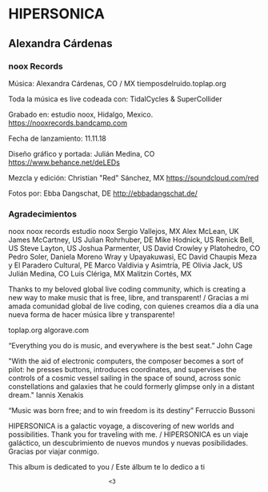 # HIPERSONICA
## Alexandra Cárdenas
### noox Records

Música:
Alexandra Cárdenas, CO / MX
tiemposdelruido.toplap.org

Toda la música es live codeada con: TidalCycles & SuperCollider

Grabado en: estudio noox, Hidalgo, Mexico.
https://nooxrecords.bandcamp.com

Fecha de lanzamiento: 11.11.18

Diseño gráfico y portada:
Julián Medina, CO
https://www.behance.net/deLEDs

Mezcla y edición:
Christian "Red" Sánchez, MX
https://soundcloud.com/red

Fotos por: 
Ebba Dangschat, DE
http://ebbadangschat.de/

### Agradecimientos

noox
noox records
estudio noox
Sergio Vallejos, MX
Alex McLean, UK
James McCartney, US
Julian Rohrhuber, DE
Mike Hodnick, US
Renick Bell, US
Steve Layton, US
Joshua Parmenter, US
David Crowley y Platohedro, CO
Pedro Soler, Daniela Moreno Wray y Upayakuwasi, EC
David Chaupis Meza y El Paradero Cultural, PE
Marco Valdivia y Asimtría, PE
Olivia Jack, US
Julián Medina, CO
Luis Clériga, MX
Malitzin Cortés, MX

Thanks to my beloved global live coding community, which is creating a new way to make music that is free, libre, and transparent! / Gracias a mi amada comunidad global de live coding, con quienes creamos día a día una nueva forma de hacer música libre y transparente! 

toplap.org
algorave.com

“Everything you do is music, and everywhere is the best seat.” John Cage 

"With the aid of electronic computers, the composer becomes a sort of pilot: he presses buttons, introduces coordinates, and supervises the controls of a cosmic vessel sailing in the space of sound, across sonic constellations and galaxies that he could formerly glimpse only in a distant dream." Iannis Xenakis

“Music was born free; and to win freedom is its destiny” Ferruccio Bussoni


HIPERSONICA is a galactic voyage, a discovering of new worlds and possibilities. Thank you for traveling with me. / HIPERSONICA es un viaje galáctico, un descubrimiento de nuevos mundos y nuevas posibilidades. Gracias por viajar conmigo.

This album is dedicated to you / Este álbum te lo dedico a ti 

								<3


